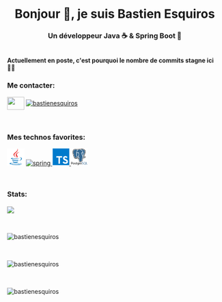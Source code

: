 <h1 align="center">Bonjour 👋, je suis Bastien Esquiros</h1>
<h3 align="center">Un développeur Java ☕ & Spring Boot 🍂</h3>
<br/>
<b>Actuellement en poste, c'est pourquoi le nombre de commits stagne ici 👨‍💼</b>
<br/>
<h3 align="left">Me contacter:</h3>
<p align="left">
<a href="https://linkedin.com/in/bastienesquiros" target="_blank"><img align="center" src="https://raw.githubusercontent.com/rahuldkjain/github-profile-readme-generator/master/src/images/icons/Social/linked-in-alt.svg"  height="30" width="40"/></a>
<a href="mailto:bastien.esquiros@hotmail.com" target="_blank"><img align="center" src="https://freepngimg.com/download/gmail/66405-computer-icons-client-user-email-gmail.png"  height="30" width="30" alt="bastienesquiros"/></a>
</p>
<br/>
<h3 align="left">Mes technos favorites:</h3>
<p align="left"> 
<a href="https://www.java.com" target="_blank" rel="noreferrer"> <img src="https://raw.githubusercontent.com/devicons/devicon/master/icons/java/java-original.svg"  alt="java" width="40" height="40"/></a> 
<a href="https://spring.io/" target="_blank" rel="noreferrer"> <img src="https://www.vectorlogo.zone/logos/springio/springio-icon.svg" alt="spring" width="40" height="40"/> </a> 
<a href="https://www.typescriptlang.org/" target="_blank" rel="noreferrer"> <img src="https://raw.githubusercontent.com/devicons/devicon/master/icons/typescript/typescript-original.svg" alt="typescript" width="40" height="40"/> </a> 
<a href="https://www.postgresql.org" target="_blank" rel="noreferrer"> <img src="https://raw.githubusercontent.com/devicons/devicon/master/icons/postgresql/postgresql-original-wordmark.svg" alt="postgresql" width="40" height="40"/> </a> 
</p>
<br/>
<h3 align="left">Stats:</h3>
<p><a  target="_blank" href="https://www.codewars.com/users/bastienesquiros1/"><img  align="center" src="https://www.codewars.com/users/bastienesquiros1/badges/large"/></a></p>
<br/>
<p><img align="center" src="https://github-readme-stats.vercel.app/api/top-langs?username=bastienesquiros&show_icons=true&theme=dark&locale=en&layout=compact" alt="bastienesquiros" /></p>
<br/>
<p><img align="center" src="https://github-readme-stats.vercel.app/api?username=bastienesquiros&show_icons=true&theme=dark&locale=en" alt="bastienesquiros" /></p>
<br/>
<p><img align="center" src="https://github-readme-streak-stats.herokuapp.com/?user=bastienesquiros&theme=dark" alt="bastienesquiros" /></p>





